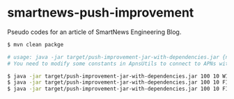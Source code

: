 # smartnews-push-improvement

Pseudo codes for an article of SmartNews Engineering Blog.

```bash
$ mvn clean packge

# usage: java -jar target/push-improvement-jar-with-dependencies.jar {numberOfSQSMessages} {numberOfDataInMessage} {senderType}
# You need to modify some constants in ApnsUtils to connect to APNs with your credentials.

$ java -jar target/push-improvement-jar-with-dependencies.jar 100 10 WITH_PROBLEM #Try original implementation
$ java -jar target/push-improvement-jar-with-dependencies.jar 100 10 FIXED1 #Try 1st fix implementation
$ java -jar target/push-improvement-jar-with-dependencies.jar 100 10 FIXED2 #Try final implementation
```

